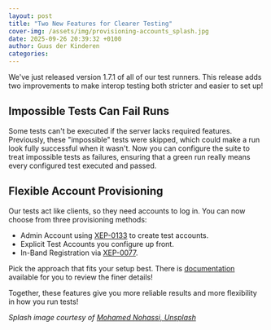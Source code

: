 ```yaml
---
layout: post
title: "Two New Features for Clearer Testing"
cover-img: /assets/img/provisioning-accounts_splash.jpg
date: 2025-09-26 20:39:32 +0100
author: Guus der Kinderen
categories:
---
```


We've just released version 1.7.1 of all of our test runners. This release adds two improvements to make interop testing
both stricter and easier to set up!

## Impossible Tests Can Fail Runs

Some tests can't be executed if the server lacks required features. Previously, these "impossible" tests were skipped,
which could make a run look fully successful when it wasn't. Now you can configure the suite to treat impossible tests
as failures, ensuring that a green run really means every configured test executed and passed.

## Flexible Account Provisioning

Our tests act like clients, so they need accounts to log in. You can now choose from three provisioning methods:

- Admin Account using [XEP-0133](https://xmpp.org/extensions/xep-0133.html) to create test accounts.
- Explicit Test Accounts you configure up front.
- In-Band Registration via [XEP-0077](https://xmpp.org/extensions/xep-0077.html).

Pick the approach that fits your setup best. There is [documentation](/documentation/provisioning-accounts) available 
for you to review the finer details!

Together, these features give you more reliable results and more flexibility in how you run tests!

_Splash image courtesy of [Mohamed Nohassi, Unsplash](https://unsplash.com/photos/a-group-of-white-robots-sitting-on-top-of-laptops-2iUrK025cec?utm_content=creditCopyText&utm_medium=referral&utm_source=unsplash)_
